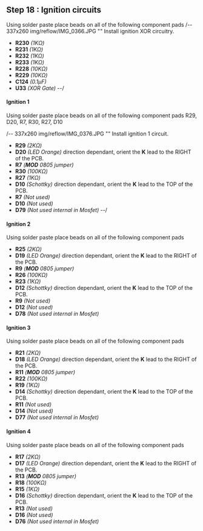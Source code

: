 ## Step 18 : Ignition circuits ####

Using solder paste place beads on all of the following component pads
/-- 337x260 img/reflow/IMG_0366.JPG "" Install ignition XOR circuitry. 

- **R230** *(1K&ohm;)*
- **R231** *(1K&ohm;)*
- **R232** *(1K&ohm;)*
- **R233** *(1K&ohm;)*
- **R228** *(10K&ohm;)*
- **R229** *(10K&ohm;)*
- **C124** *(0.1µF)* 
- **U33**  *(XOR Gate)*
--/
 
#### Ignition 1 ####
Using solder paste place beads on all of the following component pads R29, D20, R7, R30, R27, D10 

/-- 337x260 img/reflow/IMG_0376.JPG "" Install ignition 1 circuit. 

- **R29** *(2K&ohm;)*
- **D20** *(LED Orange)* direction dependant, orient the **K** lead to the RIGHT of the PCB.
- **R7**  *(**MOD** 0805 jumper)*
- **R30** *(100K&ohm;)*
- **R27** *(1K&ohm;)*
- **D10** *(Schottky)* direction dependant, orient the **K** lead to the TOP of the PCB.
- **R7**  *(Not used)*
- **D10** *(Not used)*
- **D79** *(Not used internal in Mosfet)*
--/

#### Ignition 2 ####
Using solder paste place beads on all of the following component pads

- **R25** *(2K&ohm;)*
- **D19** *(LED Orange)* direction dependant, orient the **K** lead to the RIGHT of the PCB.
- **R9**  *(**MOD** 0805 jumper)*
- **R26** *(100K&ohm;)*
- **R23** *(1K&ohm;)*
- **D12** *(Schottky)* direction dependant, orient the **K** lead to the TOP of the PCB.
- **R9**  *(Not used)*
- **D12** *(Not used)*
- **D78** *(Not used internal in Mosfet)*

#### Ignition 3 ####
Using solder paste place beads on all of the following component pads

- **R21** *(2K&ohm;)*
- **D18** *(LED Orange)* direction dependant, orient the **K** lead to the RIGHT of the PCB.
- **R11** *(**MOD** 0805 jumper)*
- **R22** *(100K&ohm;)*
- **R19** *(1K&ohm;)*
- **D14** *(Schottky)* direction dependant, orient the **K** lead to the TOP of the PCB.
- **R11** *(Not used)*
- **D14** *(Not used)*
- **D77** *(Not used internal in Mosfet)*

#### Ignition 4 ####
Using solder paste place beads on all of the following component pads

- **R17** *(2K&ohm;)*
- **D17** *(LED Orange)* direction dependant, orient the **K** lead to the RIGHT of the PCB.
- **R13** *(**MOD** 0805 jumper)*
- **R18** *(100K&ohm;)*
- **R15** *(1K&ohm;)*
- **D16** *(Schottky)* direction dependant, orient the **K** lead to the TOP of the PCB.
- **R13** *(Not used)*
- **D16** *(Not used)*
- **D76** *(Not used internal in Mosfet)*

